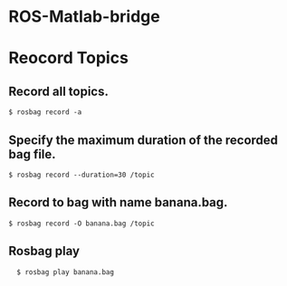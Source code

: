 # ROS-Matlab-bridge

# Reocord Topics
  ## Record all topics.
    $ rosbag record -a
    
  ## Specify the maximum duration of the recorded bag file.
    $ rosbag record --duration=30 /topic
    
  ## Record to bag with name banana.bag.
    $ rosbag record -O banana.bag /topic


## Rosbag play
      $ rosbag play banana.bag
